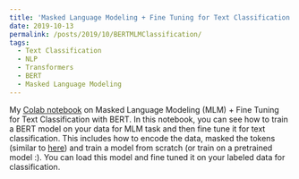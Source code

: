 ```yaml
---
title: 'Masked Language Modeling + Fine Tuning for Text Classification with BERT'
date: 2019-10-13
permalink: /posts/2019/10/BERTMLMClassification/
tags:
  - Text Classification
  - NLP
  - Transformers
  - BERT
  - Masked Language Modeling
---
```


My [Colab notebook](https://colab.research.google.com/drive/1HDDgSVEJgAom4cdgxtrPdFmMkMYXckqi) on Masked Language Modeling (MLM) + Fine Tuning for Text Classification with BERT. In this notebook, you can see how to train a BERT model on your data for MLM task and then fine tune it for text classification. This includes how to encode the data, masked the tokens (similar to [here](https://arxiv.org/abs/1706.03762)) and train a model from scratch (or train on a pretrained model :). You can load this model and fine tuned it on your labeled data for classification. 
 
